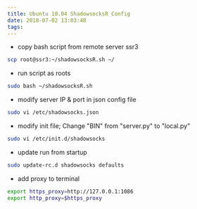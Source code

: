 ```yaml
---
title: Ubuntu 18.04 ShadowsocksR Config
date: 2018-07-02 13:03:48
tags:
---
```


- copy bash script from remote server ssr3

```bash
scp root@ssr3:~/shadowsocksR.sh ~/
```

- run script as roots

```bash
sudo bash ~/shadowsocksR.sh
```

- modify server IP & port in json config file

```bash
sudo vi /etc/shadowsocks.json
```

- modify init file; Change "BIN" from "server.py" to "local.py"

```bash
sudo vi /etc/init.d/shadowsocks
```

- update run from startup

```bash
sudo update-rc.d shadowsocks defaults
```

- add proxy to terminal

```bash
export https_proxy=http://127.0.0.1:1086
export http_proxy=$https_proxy
```
